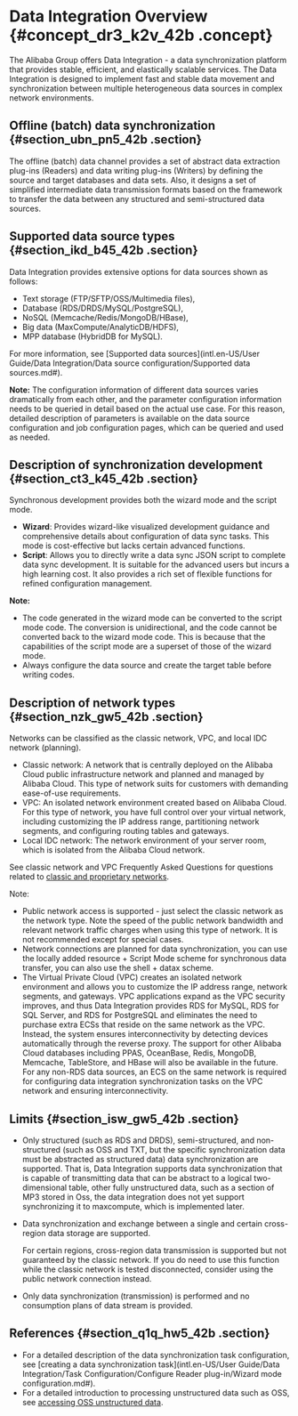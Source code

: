 # Data Integration Overview {#concept_dr3_k2v_42b .concept}

The Alibaba Group offers Data Integration - a data synchronization platform that provides stable, efficient, and elastically scalable services. The Data Integration is designed to implement fast and stable data movement and synchronization between multiple heterogeneous data sources in complex network environments.

## Offline \(batch\) data synchronization {#section_ubn_pn5_42b .section}

The offline \(batch\) data channel provides a set of abstract data extraction plug-ins \(Readers\) and data writing plug-ins \(Writers\) by defining the source and target databases and data sets. Also, it designs a set of simplified intermediate data transmission formats based on the framework to transfer the data between any structured and semi-structured data sources.

## Supported data source types {#section_ikd_b45_42b .section}

Data Integration provides extensive options for data sources shown as follows:

-   Text storage \(FTP/SFTP/OSS/Multimedia files\),
-   Database \(RDS/DRDS/MySQL/PostgreSQL\),
-   NoSQL \(Memcache/Redis/MongoDB/HBase\),
-   Big data \(MaxCompute/AnalyticDB/HDFS\),
-   MPP database \(HybridDB for MySQL\).

For more information, see [Supported data sources](intl.en-US/User Guide/Data Integration/Data source configuration/Supported data sources.md#).

**Note:** The configuration information of different data sources varies dramatically from each other, and the parameter configuration information needs to be queried in detail based on the actual use case. For this reason, detailed description of parameters is available on the data source configuration and job configuration pages, which can be queried and used as needed.

## Description of synchronization development {#section_ct3_k45_42b .section}

Synchronous development provides both the wizard mode and the script mode.

-   **Wizard**: Provides wizard-like visualized development guidance and comprehensive details about configuration of data sync tasks. This mode is cost-effective but lacks certain advanced functions.
-   **Script**: Allows you to directly write a data sync JSON script to complete data sync development. It is suitable for the advanced users but incurs a high learning cost. It also provides a rich set of flexible functions for refined configuration management.

**Note:** 

-   The code generated in the wizard mode can be converted to the script mode code. The conversion is unidirectional, and the code cannot be converted back to the wizard mode code. This is because that the capabilities of the script mode are a superset of those of the wizard mode.
-   Always configure the data source and create the target table before writing codes.

## Description of network types {#section_nzk_gw5_42b .section}

Networks can be classified as the classic network, VPC, and local IDC network \(planning\).

-   Classic network: A network that is centrally deployed on the Alibaba Cloud public infrastructure network and planned and managed by Alibaba Cloud. This type of network suits for customers with demanding ease-of-use requirements.
-   VPC: An isolated network environment created based on Alibaba Cloud. For this type of network, you have full control over your virtual network, including customizing the IP address range, partitioning network segments, and configuring routing tables and gateways.
-   Local IDC network: The network environment of your server room, which is isolated from the Alibaba Cloud network.

See classic network and VPC Frequently Asked Questions for questions related to [classic and proprietary networks](https://www.alibabacloud.com/help/doc-detail/54489.htm).

Note:

-   Public network access is supported - just select the classic network as the network type. Note the speed of the public network bandwidth and relevant network traffic charges when using this type of network. It is not recommended except for special cases.
-   Network connections are planned for data synchronization, you can use the locally added resource + Script Mode scheme for synchronous data transfer, you can also use the shell + datax scheme.
-   The Virtual Private Cloud \(VPC\) creates an isolated network environment and allows you to customize the IP address range, network segments, and gateways. VPC applications expand as the VPC security improves, and thus Data Integration provides RDS for MySQL, RDS for SQL Server, and RDS for PostgreSQL and eliminates the need to purchase extra ECSs that reside on the same network as the VPC. Instead, the system ensures interconnectivity by detecting devices automatically through the reverse proxy. The support for other Alibaba Cloud databases including PPAS, OceanBase, Redis, MongoDB, Memcache, TableStore, and HBase will also be available in the future. For any non-RDS data sources, an ECS on the same network is required for configuring data integration synchronization tasks on the VPC network and ensuring interconnectivity.

## Limits {#section_isw_gw5_42b .section}

-   Only structured \(such as RDS and DRDS\), semi-structured, and non-structured \(such as OSS and TXT, but the specific synchronization data must be abstracted as structured data\) data synchronization are supported. That is, Data Integration supports data synchronization that is capable of transmitting data that can be abstract to a logical two-dimensional table, other fully unstructured data, such as a section of MP3 stored in Oss, the data integration does not yet support synchronizing it to maxcompute, which is implemented later.
-   Data synchronization and exchange between a single and certain cross-region data storage are supported.

    For certain regions, cross-region data transmission is supported but not guaranteed by the classic network. If you do need to use this function while the classic network is tested disconnected, consider using the public network connection instead.

-   Only data synchronization \(transmission\) is performed and no consumption plans of data stream is provided.

## References {#section_q1q_hw5_42b .section}

-   For a detailed description of the data synchronization task configuration, see [creating a data synchronization task](intl.en-US/User Guide/Data Integration/Task Configuration/Configure Reader plug-in/Wizard mode configuration.md#).
-   For a detailed introduction to processing unstructured data such as OSS, see [accessing OSS unstructured data](https://www.alibabacloud.com/help/doc-detail/45389.html).

